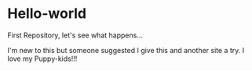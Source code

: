 # Hello-world
First Repository, let's see what happens...


I'm new to this but someone suggested I give this and another site a try. I love my Puppy-kids!!!
